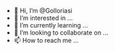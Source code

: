 - 👋 Hi, I’m @Golloriasi
- 👀 I’m interested in ...
- 🌱 I’m currently learning ...
- 💞️ I’m looking to collaborate on ...
- 📫 How to reach me ...

<!---
Golloriasi/Golloriasi is a ✨ special ✨ repository because its `README.md` (this file) appears on your GitHub profile.
You can click the Preview link to take a look at your changes.
--->
